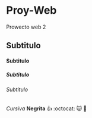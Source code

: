 # Proy-Web
Prowecto web 2
## Subtitulo
#### Subtitulo
##### Subtitulo
###### Subtitulo
*Cursiva*
**Negrita**
:+1:
:octocat:
:cat:
:dog:
